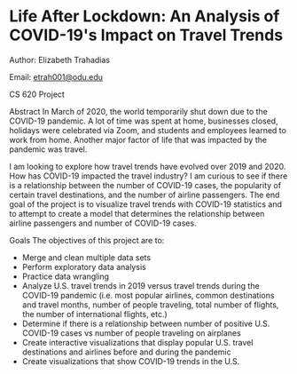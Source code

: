 # Life After Lockdown: An Analysis of COVID-19's Impact on Travel Trends

Author: Elizabeth Trahadias

Email: etrah001@odu.edu

CS 620 Project

Abstract
In March of 2020, the world temporarily shut down due to the COVID-19 pandemic. A lot of time was spent at home, businesses closed, holidays were celebrated via Zoom, and students and employees learned to work from home. Another major factor of life that was impacted by the pandemic was travel.

I am looking to explore how travel trends have evolved over 2019 and 2020. How has COVID-19 impacted the travel industry? I am curious to see if there is a relationship between the number of COVID-19 cases, the popularity of certain travel destinations, and the number of airline passengers. The end goal of the project is to visualize travel trends with COVID-19 statistics and to attempt to create a model that determines the relationship between airline passengers and number of COVID-19 cases.

Goals
The objectives of this project are to:

* Merge and clean multiple data sets
* Perform exploratory data analysis
* Practice data wrangling
* Analyze U.S. travel trends in 2019 versus travel trends during the COVID-19 pandemic (i.e. most popular airlines, common destinations and travel months, number of people traveling, total number of flights, the number of international flights, etc.)
* Determine if there is a relationship between number of positive U.S. COVID-19 cases vs number of people traveling on airplanes
* Create interactive visualizations that display popular U.S. travel destinations and airlines before and during the pandemic
* Create visualizations that show COVID-19 trends in the U.S.
